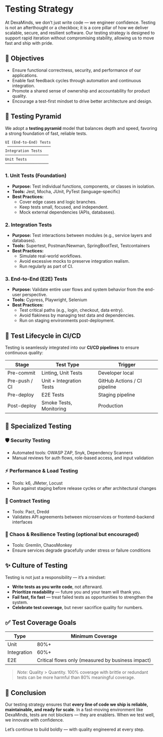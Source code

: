 # Testing Strategy

At DexaMinds, we don’t just write code — we engineer confidence. Testing is not an afterthought or a checkbox; it is a core pillar of how we deliver scalable, secure, and resilient software. Our testing strategy is designed to support rapid iteration without compromising stability, allowing us to move fast and ship with pride.

## 🎯 Objectives

- Ensure functional correctness, security, and performance of our applications.
- Enable fast feedback cycles through automation and continuous integration.
- Promote a shared sense of ownership and accountability for product quality.
- Encourage a test-first mindset to drive better architecture and design.

## 🧱 Testing Pyramid

We adopt a **testing pyramid** model that balances depth and speed, favoring a strong foundation of fast, reliable tests.

    UI (End-to-End) Tests
     ────────────────────
    Integration Tests
    ────────────────────
    Unit Tests
    ────────────────────


### 1. Unit Tests (Foundation)
- **Purpose:** Test individual functions, components, or classes in isolation.
- **Tools:** Jest, Mocha, JUnit, PyTest (language-specific)
- **Best Practices:**
  - Cover edge cases and logic branches.
  - Keep tests small, focused, and independent.
  - Mock external dependencies (APIs, databases).

### 2. Integration Tests
- **Purpose:** Test interactions between modules (e.g., service layers and databases).
- **Tools:** Supertest, Postman/Newman, SpringBootTest, Testcontainers
- **Best Practices:**
  - Simulate real-world workflows.
  - Avoid excessive mocks to preserve integration realism.
  - Run regularly as part of CI.

### 3. End-to-End (E2E) Tests
- **Purpose:** Validate entire user flows and system behavior from the end-user perspective.
- **Tools:** Cypress, Playwright, Selenium
- **Best Practices:**
  - Test critical paths (e.g., login, checkout, data entry).
  - Avoid flakiness by managing test data and dependencies.
  - Run on staging environments post-deployment.

## 🔁 Test Lifecycle in CI/CD

Testing is seamlessly integrated into our **CI/CD pipelines** to ensure continuous quality:

| Stage | Test Type | Trigger |
|-------|-----------|---------|
| Pre-commit | Linting, Unit Tests | Developer local |
| Pre-push / CI | Unit + Integration Tests | GitHub Actions / CI pipeline |
| Pre-deploy | E2E Tests | Staging pipeline |
| Post-deploy | Smoke Tests, Monitoring | Production |

## 🧪 Specialized Testing

### 🛡️ Security Testing
- Automated tools: OWASP ZAP, Snyk, Dependency Scanners
- Manual reviews for auth flows, role-based access, and input validation

### ⚡ Performance & Load Testing
- Tools: k6, JMeter, Locust
- Run against staging before release cycles or after architectural changes

### 🧬 Contract Testing
- Tools: Pact, Dredd
- Validates API agreements between microservices or frontend-backend interfaces

### 🧯 Chaos & Resilience Testing (optional but encouraged)
- Tools: Gremlin, ChaosMonkey
- Ensure services degrade gracefully under stress or failure conditions

## ✨ Culture of Testing

Testing is not just a responsibility — it’s a mindset:

- **Write tests as you write code**, not afterward.
- **Prioritize readability** — future you and your team will thank you.
- **Fail fast, fix fast** — treat failed tests as opportunities to strengthen the system.
- **Celebrate test coverage**, but never sacrifice quality for numbers.

## ✅ Test Coverage Goals

| Type | Minimum Coverage |
|------|------------------|
| Unit | 80%+ |
| Integration | 60%+ |
| E2E | Critical flows only (measured by business impact) |

> *Note:* Quality > Quantity. 100% coverage with brittle or redundant tests can be more harmful than 80% meaningful coverage.

## 🧭 Conclusion

Our testing strategy ensures that **every line of code we ship is reliable, maintainable, and ready for scale**. In a fast-moving environment like DexaMinds, tests are not blockers — they are enablers. When we test well, we innovate with confidence.

Let’s continue to build boldly — with quality engineered at every step.



